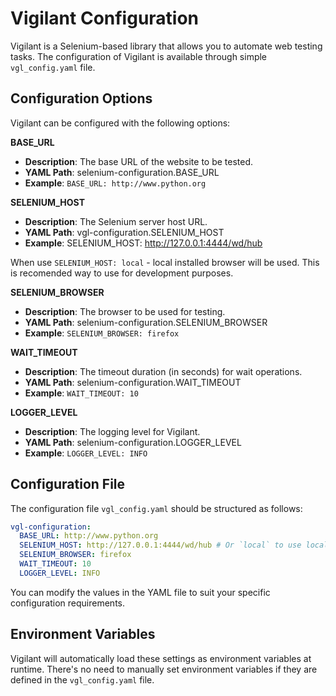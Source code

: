 # Vigilant Configuration

Vigilant is a Selenium-based library that allows you to automate web testing tasks. The configuration of Vigilant is 
available through simple `vgl_config.yaml` file.

## Configuration Options

Vigilant can be configured with the following options:

**BASE_URL**

- **Description**: The base URL of the website to be tested.
- **YAML Path**: selenium-configuration.BASE_URL
- **Example**: `BASE_URL: http://www.python.org`

**SELENIUM_HOST**

- **Description**: The Selenium server host URL.
- **YAML Path**: vgl-configuration.SELENIUM_HOST
- **Example**: SELENIUM_HOST: http://127.0.0.1:4444/wd/hub

When use `SELENIUM_HOST: local` - local installed browser will be used. This is recomended
way to use for development purposes.

**SELENIUM_BROWSER**

- **Description**: The browser to be used for testing.
- **YAML Path**: selenium-configuration.SELENIUM_BROWSER
- **Example**: `SELENIUM_BROWSER: firefox`

**WAIT_TIMEOUT**

- **Description**: The timeout duration (in seconds) for wait operations.
- **YAML Path**: selenium-configuration.WAIT_TIMEOUT
- **Example**: `WAIT_TIMEOUT: 10`

**LOGGER_LEVEL**

- **Description**: The logging level for Vigilant.
- **YAML Path**: selenium-configuration.LOGGER_LEVEL
- **Example**: `LOGGER_LEVEL: INFO`

## Configuration File

The configuration file `vgl_config.yaml` should be structured as follows:

```yaml
vgl-configuration:
  BASE_URL: http://www.python.org
  SELENIUM_HOST: http://127.0.0.1:4444/wd/hub # Or `local` to use localy installed browser
  SELENIUM_BROWSER: firefox
  WAIT_TIMEOUT: 10
  LOGGER_LEVEL: INFO
```
You can modify the values in the YAML file to suit your specific configuration requirements.

## Environment Variables
Vigilant will automatically load these settings as environment variables at runtime. There's no need to manually set 
environment variables if they are defined in the `vgl_config.yaml` file.